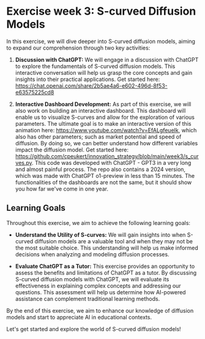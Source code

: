# Exercise week 3: S-curved Diffusion Models

In this exercise, we will dive deeper into S-curved diffusion models, aiming to expand our comprehension through two key activities:

1. **Discussion with ChatGPT:** We will engage in a discussion with ChatGPT to explore the fundamentals of S-curved diffusion models. This interactive conversation will help us grasp the core concepts and gain insights into their practical applications. Get started here: https://chat.openai.com/share/2b5ae4a6-e602-496d-8f53-e63575225cd8

2. **Interactive Dashboard Development:** As part of this exercise, we will also work on building an interactive dashboard. This dashboard will enable us to visualize S-curves and allow for the exploration of various parameters. The ultimate goal is to make an interactive version of this animation here: https://www.youtube.com/watch?v=EfALgfeueIk, which also has other parameters; such as market potential and speed of diffusion.
By doing so, we can better understand how different variables impact the diffusion model. Get started here: https://github.com/cpeukert/innovation_strategy/blob/main/week3/s_curves.py. This code was developed with ChatGPT - GPT3 in a very long and almost painful process. The repo also contains a 2024 version, which was made with ChatGPT o1-preview in less than 15 minutes. The functionalities of the dashboards are not the same, but it should show you how far we've come in one year.

## Learning Goals

Throughout this exercise, we aim to achieve the following learning goals:

- **Understand the Utility of S-curves:** We will gain insights into when S-curved diffusion models are a valuable tool and when they may not be the most suitable choice. This understanding will help us make informed decisions when analyzing and modeling diffusion processes.

- **Evaluate ChatGPT as a Tutor:** This exercise provides an opportunity to assess the benefits and limitations of ChatGPT as a tutor. By discussing S-curved diffusion models with ChatGPT, we will evaluate its effectiveness in explaining complex concepts and addressing our questions. This assessment will help us determine how AI-powered assistance can complement traditional learning methods.

By the end of this exercise, we aim to enhance our knowledge of diffusion models and start to appreciate AI in educational contexts.

Let's get started and explore the world of S-curved diffusion models!
